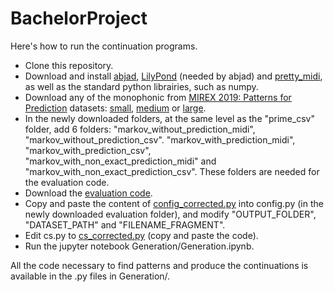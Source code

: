 # BachelorProject

Here's how to run the continuation programs.

- Clone this repository.
- Download and install <a href="https://abjad.github.io/">abjad</a>, <a href="http://lilypond.org">LilyPond</a> (needed by abjad) and <a href="https://github.com/craffel/pretty-midi">pretty_midi</a>, as well as the standard python librairies, such as numpy.
- Download any of the monophonic  from <a href="https://www.music-ir.org/mirex/wiki/2019:Patterns_for_Prediction#Data">MIREX 2019: Patterns for Prediction</a> datasets: <a href="http://tomcollinsresearch.net/research/data/mirex/ppdd/ppdd-sep2018/PPDD-Sep2018_sym_mono_small.zip">small</a>, <a href="http://tomcollinsresearch.net/research/data/mirex/ppdd/ppdd-sep2018/PPDD-Sep2018_sym_mono_medium.zip">medium</a> or <a href="http://tomcollinsresearch.net/research/data/mirex/ppdd/ppdd-sep2018/PPDD-Sep2018_sym_mono_large.zip">large</a>.
- In the newly downloaded folders, at the same level as the "prime_csv" folder, add 6 folders: "markov_without_prediction_midi", "markov_without_prediction_csv". "markov_with_prediction_midi", "markov_with_prediction_csv", "markov_with_non_exact_prediction_midi" and "markov_with_non_exact_prediction_csv". These folders are needed for the evaluation code.
- Download the <a href="https://github.com/BeritJanssen/PatternsForPrediction/tree/mirex2019">evaluation code</a>. 
- Copy and paste the content of [config_corrected.py](Generation/config_corrected.py) into config.py (in the newly downloaded evaluation folder), and modify "OUTPUT_FOLDER", "DATASET_PATH" and "FILENAME_FRAGMENT".
- Edit cs.py to [cs_corrected.py](Generation/cs_corrected.py) (copy and paste the code).
- Run the jupyter notebook Generation/Generation.ipynb.

All the code necessary to find patterns and produce the continuations is available in the .py files in Generation/.
